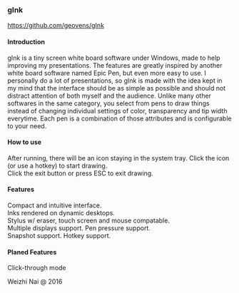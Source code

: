 
### gInk
https://github.com/geovens/gInk  


#### Introduction

gInk is a tiny screen white board software under Windows, made to help improving my presentations. The features are greatly inspired by another white board software named Epic Pen, but even more easy to use. I personally do a lot of presentations, so gInk is made with the idea kept in my mind that the interface should be as simple as possible and should not distract attention of both myself and the audience. Unlike many other softwares in the same category, you select from pens to draw things instead of changing individual settings of color, transparency and tip width everytime. Each pen is a combination of those attributes and is configurable to your need.

#### How to use

After running, there will be an icon staying in the system tray. Click the icon (or use a hotkey) to start drawing.  
Click the exit button or press ESC to exit drawing.  

#### Features

Compact and intuitive interface.  
Inks rendered on dynamic desktops.  
Stylus w/ eraser, touch screen and mouse compatable.  
Multiple displays support.
Pen pressure support.  
Snapshot support.
Hotkey support.  

#### Planed Features

Click-through mode  

Weizhi Nai @ 2016